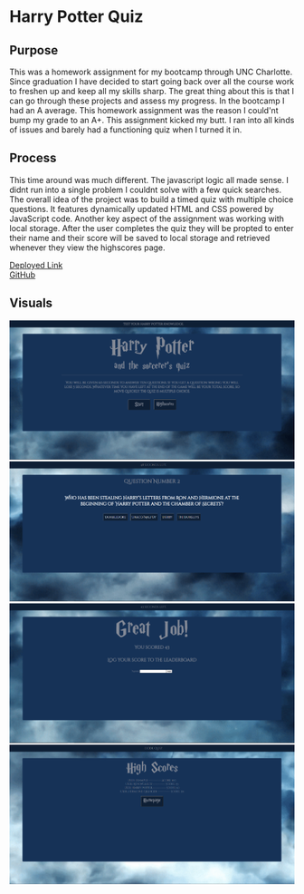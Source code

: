 # Harry Potter Quiz

## Purpose
This was a homework assignment for my bootcamp through UNC Charlotte. Since graduation I have decided to start going back over all the course work to freshen up and keep all my skills sharp. The great thing about this is that I can go through these projects and assess my progress. In the bootcamp I had an A average. This homework assignment was the reason I could'nt bump my grade to an A+. This assignment kicked my butt. I ran into all kinds of issues and barely had a functioning quiz when I turned it in.

## Process
This time around was much different. The javascript logic all made sense. I didnt run into a single problem I couldnt solve with a few quick searches. The overall idea of the project was to build a timed quiz with multiple choice questions. It features dynamically updated HTML and CSS powered by JavaScript code. Another key aspect of the assignment was working with local storage. After the user completes the quiz they will be propted to enter their name and their score will be saved to local storage and retrieved whenever they view the highscores page.

[Deployed Link](https://sharkattack182.github.io/harry-potter-quiz/)
<br>
[GitHub](https://github.com/sharkattack182/harry-potter-quiz)

## Visuals
<img src="/imgs/main.PNG" alt="main">
<img src="/imgs/question.PNG" alt="question">
<img src="/imgs/log.PNG" alt="log">
<img src="/imgs/highscores.PNG" alt="highscores">
